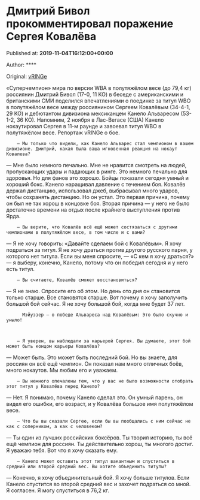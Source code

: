 
# Дмитрий Бивол прокомментировал поражение Сергея Ковалёва

Published at: **2019-11-04T16:12:00+00:00**

Author: ****

Original: [vRINGe](https://vringe.com/news/129217-dmitriy-bivol-prokommentiroval-porazhenie-sergeya-kovalyeva.htm)

«Суперчемпион» мира по версии WBA в полутяжёлом весе (до 79,4 кг) россиянин Дмитрий Бивол (17-0, 11 KO) в беседе с американскими и британскими СМИ поделился впечатлениями о поединке за титул WBO в полутяжёлом весе между россиянином Сергеем Ковалёвым (34-4-1, 29 КО) и дебютантом дивизиона мексиканцем Канело Альваресом (53-1-2, 36 КО).
Напомним, 2 ноября в Лас-Вегасе (США) Канело нокаутировал Сергея в 11-м раунде и завоевал титул WBO в полутяжёлом весе. Репортаж vRINGe о бое. 

        — Мы только что видели, как Канело Альварес стал чемпионом в вашем дивизионе. Дмитрий, какая была ваша мгновенная реакция на нокаут Ковалева?
      
— Мне было немного печально. Мне не нравится смотреть на людей, пропускающих удары и падающих в ринге. Это немного печально для здоровья. Но для фанов это хорошо. Бойцы показали сегодня умный и хороший бокс. Канело наращивал давление с течением боя. Ковалёв держал дистанцию, использовал джеб, выбрасывал много ударов, чтобы сохранять дистанцию. Но он устал. Это первая причина, почему он был не так хорош в концовке боя. Вторая причина — у него не было достаточно времени на отдых после крайнего выступления против Ярда.

        — Вы верите, что Ковалёв всё ещё может состязаться с другими чемпионами в полутяжёлом весе, в том числе и с вами?
      
— Я не хочу говорить: «Давайте сделаем бой с Ковалёвым». Я хочу подраться за титул. Я не хочу драться против другого русского парня, у которого нет титула. Если вы меня спросите, — «С кем я хочу драться?» — я выберу, конечно, Канело, потому что он победил сегодня и у него есть титул.

        — Вы считаете, Ковалёв сможет восстановиться?
      
— Я не знаю. Спросите его об этом. Но день ото дня он становится только старше. Все становятся старше. Вот почему я хочу заполучить большой бой сейчас. Я не хочу большой бой, когда мне будет 37 лет.

        
          Мэйуэзер — о победе Альвареса над Ковалёвым: Это было скучно и уныло!
        
      

        — Я уверен, вы наблюдали за карьерой Сергея. Вы думаете, этот бой может быть концом карьеры Ковалёва?
      
— Может быть. Это может быть последний бой. Но вы знаете, для россиян он всё ещё чемпион. Он показал нам много отличных боёв, много нокаутов. Мы любим его и уважаем.

        — Вы немного опечалены тем, что у вас не было возможности отобрать этот титул у Ковалёва перед Канело?
      
— Нет. Я понимаю, почему Канело сделал это. Он умный парень, он видел его ошибки, его возраст, и у Ковалёва большое имя полутяжёлом весе.

        — Что бы вы сказали Сергею, если бы вы пообщались с ним сейчас не как с соперником, а как с человеком?
      
— Ты один из лучших российских боксёров. Ты творил историю, ты всё ещё чемпион для россиян. Ты действительно хорош, ты многого достиг. Я уважаю тебя. Вот что я хочу сказать ему.

        — Канело может оставить этот титул вакантным и спуститься в средний или второй средний вес. Вы хотите объединить титулы?
      
— Конечно, я хочу объединительный бой. Я хочу больше титулов. Если Канело спустится во второй средний вес и захочет подраться со мной. Я согласен. Я могу спуститься в 76,2 кг.
